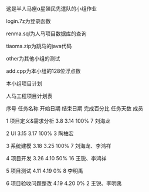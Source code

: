 这是半人马座α星殖民先遣队的小组作业

login.7z为登录函数

renma.sql为人马项目数据库的查询

tiaoma.zip为跳马的java代码

other为其他小组的测试

add.cpp为本小组的128位浮点数

本小组项目计划

人马工程项目计划表


序号	任务名称	        开始日期	结束日期	完成百分比	任务天数    成员

1	    项目定义&需求分析	 3.8	    3.14	   100%	        7       刘海龙

2	    UI	             3.15	     3.17	    100%	      3        陶柚宏

3	    系统建模	        3.18	    3.25	   100%	       7       刘海龙、李鸿祥

4	    项目开发	        3.26	    4.10 	   50%	      16       王锐、李鸿祥

5	    项目测试	        4.11	    4.19	   0%	        8        李明禹

6	    项目验收问题整改	 4.19	     4.20 	  0%	       2        王锐、李明禹

